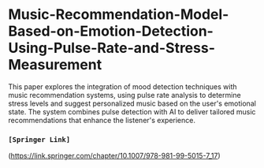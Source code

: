 # Music-Recommendation-Model-Based-on-Emotion-Detection-Using-Pulse-Rate-and-Stress-Measurement
This paper explores the integration of mood detection techniques with music recommendation systems, using pulse rate analysis to determine stress levels and suggest personalized music based on the user's emotional state. The system combines pulse detection with AI to deliver tailored music recommendations that enhance the listener's experience.


### `[Springer Link]`
(https://link.springer.com/chapter/10.1007/978-981-99-5015-7_17)
